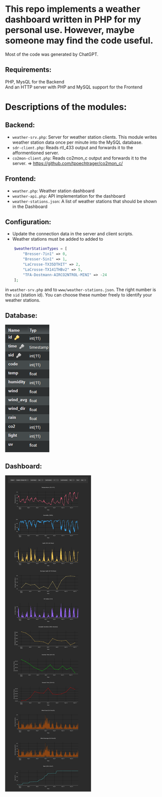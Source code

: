 # This repo implements a weather dashboard written in PHP for my personal use. However, maybe someone may find the code useful.

Most of the code was generated by ChatGPT.

## Requirements:

PHP, MysQL for the Backend  
And an HTTP server with PHP and MySQL support for the Frontend

# Descriptions of the modules:

## Backend:

* `weather-srv.php`: Server for weather station clients. This module writes weather station data once per minute into the MySQL database.
* `sdr-client.php`: Reads rtl_433 output and forwards it to the afformentioned server.
* `co2mon-client.php`: Reads co2mon_c output and forwards it to the server. => https://github.com/tpoechtrager/co2mon_c/

## Frontend:

* `weather.php`: Weather station dashboard  
* `weather-api.php`: API implementation for the dashboard  
* `weather-stations.json`: A list of weather stations that should be shown in the Dashboard

## Configuration:

* Update the connection data in the server and client scripts.
* Weather stations must be added to added to

```php
    $weatherStationTypes = [
        "Bresser-7in1" => 0,
        "Bresser-5in1" => 1,
        "LaCrosse-TX35DTHIT" => 2,
        "LaCrosse-TX141THBv2" => 5,
        "TFA-Dostmann-AIRCO2NTROL-MINI" => -24
    ];
```

in `weather-srv.php` and to `www/weather-stations.json`. The right number is the `sid` (station id). You can choose these number freely to identify your weather stations.

## Database:

![Database layout](db-layout.png)

## Dashboard:

![Dashboard](dashboard.png)
